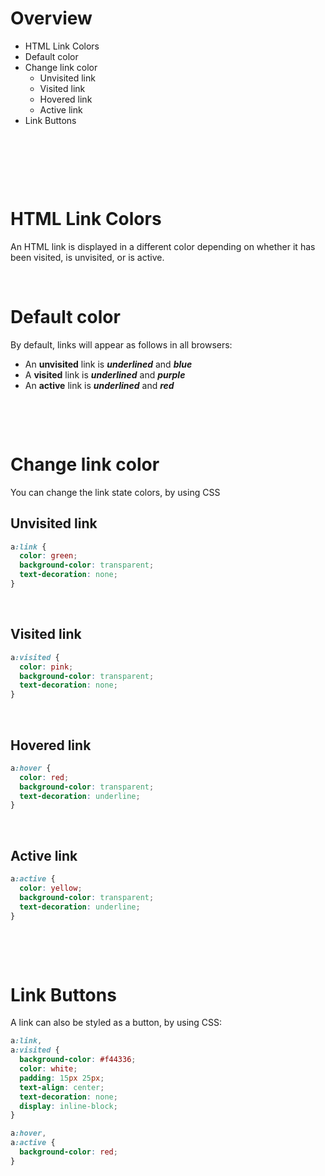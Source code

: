 # Overview

- HTML Link Colors
- Default color
- Change link color
  - Unvisited link
  - Visited link
  - Hovered link
  - Active link
- Link Buttons

&nbsp;

&nbsp;

&nbsp;

# HTML Link Colors

An HTML link is displayed in a different color depending on whether it has been visited, is unvisited, or is active.

&nbsp;

# Default color

By default, links will appear as follows in all browsers:

- An **unvisited** link is **_underlined_** and **_blue_**
- A **visited** link is **_underlined_** and **_purple_**
- An **active** link is **_underlined_** and **_red_**

&nbsp;

&nbsp;

# Change link color

You can change the link state colors, by using CSS

## Unvisited link

```css
a:link {
  color: green;
  background-color: transparent;
  text-decoration: none;
}
```

&nbsp;

## Visited link

```css
a:visited {
  color: pink;
  background-color: transparent;
  text-decoration: none;
}
```

&nbsp;

## Hovered link

```css
a:hover {
  color: red;
  background-color: transparent;
  text-decoration: underline;
}
```

&nbsp;

## Active link

```css
a:active {
  color: yellow;
  background-color: transparent;
  text-decoration: underline;
}
```

&nbsp;

&nbsp;

# Link Buttons

A link can also be styled as a button, by using CSS:

```css
a:link,
a:visited {
  background-color: #f44336;
  color: white;
  padding: 15px 25px;
  text-align: center;
  text-decoration: none;
  display: inline-block;
}

a:hover,
a:active {
  background-color: red;
}
```
